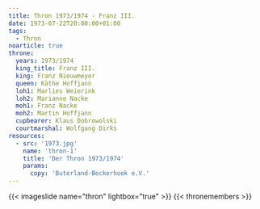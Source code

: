 ```yaml
---
title: Thron 1973/1974 - Franz III.
date: 1973-07-22T20:00:00+01:00
tags:
  - Thron
noarticle: true
throne:
  years: 1973/1974
  king_title: Franz III.
  king: Franz Nieuwmeyer
  queen: Käthe Hoffjann
  loh1: Marlies Weierink
  loh2: Marianne Nacke
  moh1: Franz Nacke
  moh2: Martin Hoffjann
  cupbearer: Klaus Dobrowolski
  courtmarshal: Wolfgang Dirks
resources:
  - src: '1973.jpg'
    name: 'thron-1'
    title: 'Der Thron 1973/1974'
    params:
      copy: 'Buterland-Beckerhook e.V.'
---
```

{{< imageslide name="thron" lightbox="true" >}}
{{< thronemembers >}}
